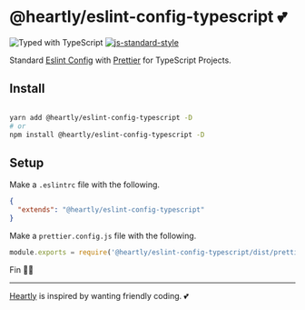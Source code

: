 # @heartly/eslint-config-typescript 💕

![Typed with TypeScript](https://flat.badgen.net/badge/icon/Typed?icon=typescript&label&labelColor=blue&color=555555)
[![js-standard-style](https://img.shields.io/badge/code%20style-standard-brightgreen.svg)](http://standardjs.com)

Standard [Eslint Config](https://eslint.org/docs/developer-guide/shareable-configs) with [Prettier](https://prettier.io/) for TypeScript Projects.

## Install

```bash

yarn add @heartly/eslint-config-typescript -D
# or
npm install @heartly/eslint-config-typescript -D

```

## Setup

Make a `.eslintrc` file with the following.

```json
{
  "extends": "@heartly/eslint-config-typescript"
}
```

Make a `prettier.config.js` file with the following.

```js
module.exports = require('@heartly/eslint-config-typescript/dist/prettier')
```

Fin 👨‍🎨

---

[Heartly](https://github.com/heartly/heartly) is inspired by wanting friendly coding. 💕
